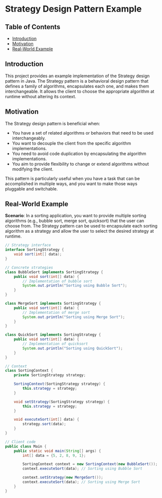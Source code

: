 # Strategy Design Pattern Example

## Table of Contents
- [Introduction](#introduction)
- [Motivation](#motivation)
- [Real-World Example](#real-world-example)

## Introduction

This project provides an example implementation of the Strategy design pattern in Java. The Strategy pattern is a behavioral design pattern that defines a family of algorithms, encapsulates each one, and makes them interchangeable. It allows the client to choose the appropriate algorithm at runtime without altering its context.

## Motivation

The Strategy design pattern is beneficial when:

- You have a set of related algorithms or behaviors that need to be used interchangeably.
- You want to decouple the client from the specific algorithm implementations.
- You need to avoid code duplication by encapsulating the algorithm implementations.
- You aim to provide flexibility to change or extend algorithms without modifying the client.

This pattern is particularly useful when you have a task that can be accomplished in multiple ways, and you want to make those ways pluggable and switchable.

## Real-World Example

**Scenario**: In a sorting application, you want to provide multiple sorting algorithms (e.g., bubble sort, merge sort, quicksort) that the user can choose from. The Strategy pattern can be used to encapsulate each sorting algorithm as a strategy and allow the user to select the desired strategy at runtime.

```java
// Strategy interface
interface SortingStrategy {
    void sort(int[] data);
}

// Concrete strategies
class BubbleSort implements SortingStrategy {
    public void sort(int[] data) {
        // Implementation of bubble sort
        System.out.println("Sorting using Bubble Sort");
    }
}

class MergeSort implements SortingStrategy {
    public void sort(int[] data) {
        // Implementation of merge sort
        System.out.println("Sorting using Merge Sort");
    }
}

class QuickSort implements SortingStrategy {
    public void sort(int[] data) {
        // Implementation of quicksort
        System.out.println("Sorting using QuickSort");
    }
}

// Context
class SortingContext {
    private SortingStrategy strategy;

    SortingContext(SortingStrategy strategy) {
        this.strategy = strategy;
    }

    void setStrategy(SortingStrategy strategy) {
        this.strategy = strategy;
    }

    void executeSort(int[] data) {
        strategy.sort(data);
    }
}

// Client code
public class Main {
    public static void main(String[] args) {
        int[] data = {5, 2, 8, 9, 1};

        SortingContext context = new SortingContext(new BubbleSort());
        context.executeSort(data); // Sorting using Bubble Sort

        context.setStrategy(new MergeSort());
        context.executeSort(data); // Sorting using Merge Sort
    }
}
```